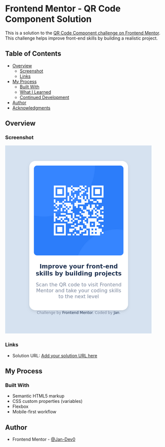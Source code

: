 # Frontend Mentor - QR Code Component Solution

This is a solution to the [QR Code Component challenge on Frontend Mentor](https://www.frontendmentor.io/challenges/qr-code-component-iux_sIO_H). This challenge helps improve front-end skills by building a realistic project.

## Table of Contents

- [Overview](#overview)
  - [Screenshot](#screenshot)
  - [Links](#links)
- [My Process](#my-process)
  - [Built With](#built-with)
  - [What I Learned](#what-i-learned)
  - [Continued Development](#continued-development)
- [Author](#author)
- [Acknowledgments](#acknowledgments)

## Overview

### Screenshot

![QR Code Component](./screenshot.png)

### Links

- Solution URL: [Add your solution URL here](https://jan-dev0.github.io/QR-code-component/)

## My Process

### Built With

- Semantic HTML5 markup
- CSS custom properties (variables)
- Flexbox
- Mobile-first workflow

## Author

- Frontend Mentor - [@Jan-Dev0](https://www.frontendmentor.io/profile/Jan-Dev0)